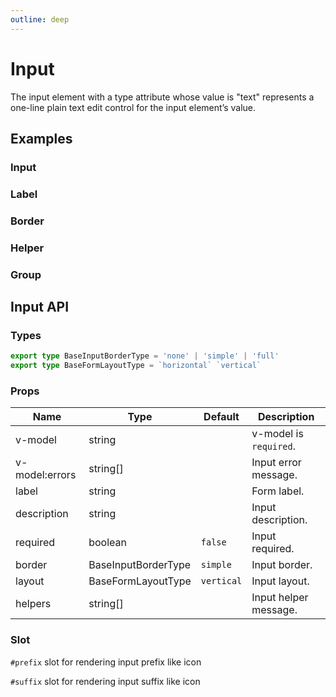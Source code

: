 ```yaml
---
outline: deep
---
```


<script setup lang="ts">
import InputExample from './demo/input/input-example.vue'
import InputLabel from './demo/input/input-label.vue'
import InputBorder from './demo/input/input-border.vue'
import InputHelper from './demo/input/input-helper.vue'
import InputGroup from './demo/input/input-group.vue'
</script>

# Input

The input element with a type attribute whose value is "text" represents a one-line plain text edit control for the input element’s value.

## Examples

### Input

<!--@include: ./demo/input/input-example.md-->

### Label

<!--@include: ./demo/input/input-label.md-->

### Border

<!--@include: ./demo/input/input-border.md-->

### Helper

<!--@include: ./demo/input/input-helper.md-->

### Group

<!--@include: ./demo/input/input-group.md-->

## Input API

### Types

```ts
export type BaseInputBorderType = 'none' | 'simple' | 'full'
export type BaseFormLayoutType = `horizontal` `vertical`
```

### Props

| Name           | Type                | Default    | Description            |
| -------------- | ------------------- | ---------- | ---------------------- |
| v-model        | string              |            | v-model is `required`. |
| v-model:errors | string[]            |            | Input error message.   |
| label          | string              |            | Form label.            |
| description    | string              |            | Input description.     |
| required       | boolean             | `false`    | Input required.        |
| border         | BaseInputBorderType | `simple`   | Input border.          |
| layout         | BaseFormLayoutType  | `vertical` | Input layout.          |
| helpers        | string[]            |            | Input helper message.  |

### Slot

`#prefix` slot for rendering input prefix like icon

`#suffix` slot for rendering input suffix like icon
